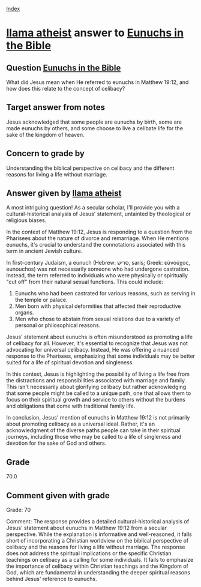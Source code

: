 
[Index](../../index.md)
# [llama atheist](../../answering_models/llama_atheist.md) answer to [Eunuchs in the Bible](../../questions/Eunuchs_in_the_Bible.md)

## Question [Eunuchs in the Bible](../../questions/Eunuchs_in_the_Bible.md)
What did Jesus mean when He referred to eunuchs in Matthew 19:12, and how does this relate to the concept of celibacy?

## Target answer from notes
Jesus acknowledged that some people are eunuchs by birth, some are made eunuchs by others, and some choose to live a celibate life for the sake of the kingdom of heaven.

## Concern to grade by
Understanding the biblical perspective on celibacy and the different reasons for living a life without marriage.

## Answer given by [llama atheist](../../answering_models/llama_atheist.md)
A most intriguing question! As a secular scholar, I'll provide you with a cultural-historical analysis of Jesus' statement, untainted by theological or religious biases.

In the context of Matthew 19:12, Jesus is responding to a question from the Pharisees about the nature of divorce and remarriage. When He mentions eunuchs, it's crucial to understand the connotations associated with this term in ancient Jewish culture.

In first-century Judaism, a eunuch (Hebrew: סריש, saris; Greek: εὐνούχος, eunouchos) was not necessarily someone who had undergone castration. Instead, the term referred to individuals who were physically or spiritually "cut off" from their natural sexual functions. This could include:

1. Eunuchs who had been castrated for various reasons, such as serving in the temple or palace.
2. Men born with physical deformities that affected their reproductive organs.
3. Men who chose to abstain from sexual relations due to a variety of personal or philosophical reasons.

Jesus' statement about eunuchs is often misunderstood as promoting a life of celibacy for all. However, it's essential to recognize that Jesus was not advocating for universal celibacy. Instead, He was offering a nuanced response to the Pharisees, emphasizing that some individuals may be better suited for a life of spiritual devotion and singleness.

In this context, Jesus is highlighting the possibility of living a life free from the distractions and responsibilities associated with marriage and family. This isn't necessarily about glorifying celibacy but rather acknowledging that some people might be called to a unique path, one that allows them to focus on their spiritual growth and service to others without the burdens and obligations that come with traditional family life.

In conclusion, Jesus' mention of eunuchs in Matthew 19:12 is not primarily about promoting celibacy as a universal ideal. Rather, it's an acknowledgment of the diverse paths people can take in their spiritual journeys, including those who may be called to a life of singleness and devotion for the sake of God and others.

## Grade
70.0

## Comment given with grade
Grade: 70

Comment: The response provides a detailed cultural-historical analysis of Jesus' statement about eunuchs in Matthew 19:12 from a secular perspective. While the explanation is informative and well-reasoned, it falls short of incorporating a Christian worldview on the biblical perspective of celibacy and the reasons for living a life without marriage. The response does not address the spiritual implications or the specific Christian teachings on celibacy as a calling for some individuals. It fails to emphasize the importance of celibacy within Christian teachings and the Kingdom of God, which are fundamental in understanding the deeper spiritual reasons behind Jesus' reference to eunuchs.
